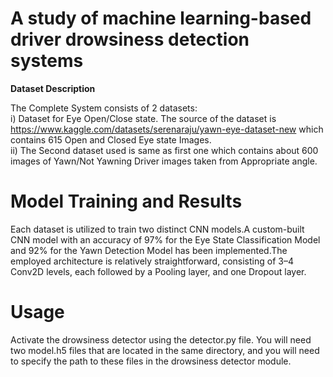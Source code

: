 # A study of machine learning-based driver drowsiness detection systems
 
  
**Dataset Description**   

The Complete System consists of 2 datasets:  
    i)   Dataset for Eye Open/Close state. The source of the dataset is https://www.kaggle.com/datasets/serenaraju/yawn-eye-dataset-new which contains 615 Open and Closed Eye state Images.  
    ii)  The Second dataset used is same as first one which contains about 600 images of Yawn/Not Yawning Driver images taken from Appropriate angle.  
    
    
# Model Training and Results 
Each dataset is utilized to train two distinct CNN models.A custom-built CNN model with an accuracy of 97% for the Eye State Classification Model and 92% for the Yawn Detection Model has been implemented.The employed architecture is relatively straightforward, consisting of 3–4 Conv2D levels, each followed by a Pooling layer, and one Dropout layer.

# Usage  
Activate the drowsiness detector using the detector.py file. You will need two model.h5 files that are located in the same directory, and you will need to specify the path to these files in the drowsiness detector module.
